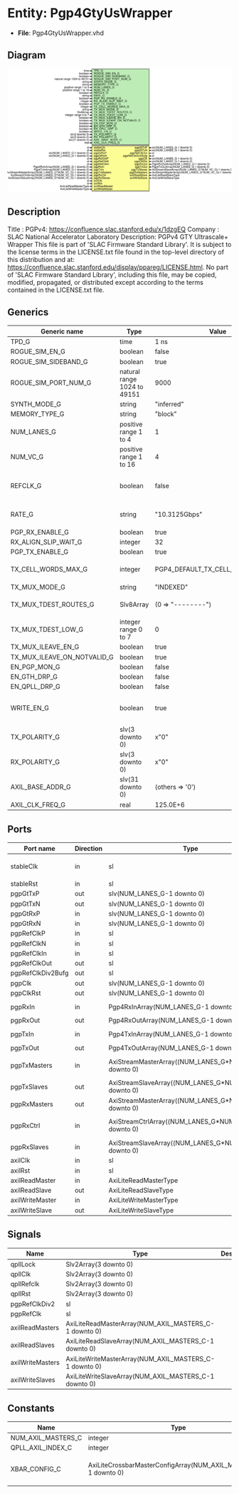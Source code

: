 # Entity: Pgp4GtyUsWrapper

- **File**: Pgp4GtyUsWrapper.vhd
## Diagram

![Diagram](Pgp4GtyUsWrapper.svg "Diagram")
## Description

Title      : PGPv4: https://confluence.slac.stanford.edu/x/1dzgEQ
Company    : SLAC National Accelerator Laboratory
Description: PGPv4 GTY Ultrascale+ Wrapper
This file is part of 'SLAC Firmware Standard Library'.
It is subject to the license terms in the LICENSE.txt file found in the
top-level directory of this distribution and at:
   https://confluence.slac.stanford.edu/display/ppareg/LICENSE.html.
No part of 'SLAC Firmware Standard Library', including this file,
may be copied, modified, propagated, or distributed except according to
the terms contained in the LICENSE.txt file.
## Generics

| Generic name                | Type                        | Value                            | Description                               |
| --------------------------- | --------------------------- | -------------------------------- | ----------------------------------------- |
| TPD_G                       | time                        | 1 ns                             |                                           |
| ROGUE_SIM_EN_G              | boolean                     | false                            |                                           |
| ROGUE_SIM_SIDEBAND_G        | boolean                     | true                             |                                           |
| ROGUE_SIM_PORT_NUM_G        | natural range 1024 to 49151 | 9000                             |                                           |
| SYNTH_MODE_G                | string                      | "inferred"                       |                                           |
| MEMORY_TYPE_G               | string                      | "block"                          |                                           |
| NUM_LANES_G                 | positive range 1 to 4       | 1                                |                                           |
| NUM_VC_G                    | positive range 1 to 16      | 4                                |                                           |
| REFCLK_G                    | boolean                     | false                            |  FALSE: pgpRefClkP/N,  TRUE: pgpRefClkIn  |
| RATE_G                      | string                      | "10.3125Gbps"                    | or "6.25Gbps" or "3.125Gbps"              |
| PGP_RX_ENABLE_G             | boolean                     | true                             | PGP Settings                              |
| RX_ALIGN_SLIP_WAIT_G        | integer                     | 32                               |                                           |
| PGP_TX_ENABLE_G             | boolean                     | true                             |                                           |
| TX_CELL_WORDS_MAX_G         | integer                     | PGP4_DEFAULT_TX_CELL_WORDS_MAX_C | Number of 64-bit words per cell           |
| TX_MUX_MODE_G               | string                      | "INDEXED"                        | Or "ROUTED"                               |
| TX_MUX_TDEST_ROUTES_G       | Slv8Array                   | (0      => "--------")           | Only used in ROUTED mode                  |
| TX_MUX_TDEST_LOW_G          | integer range 0 to 7        | 0                                |                                           |
| TX_MUX_ILEAVE_EN_G          | boolean                     | true                             |                                           |
| TX_MUX_ILEAVE_ON_NOTVALID_G | boolean                     | true                             |                                           |
| EN_PGP_MON_G                | boolean                     | false                            |                                           |
| EN_GTH_DRP_G                | boolean                     | false                            |                                           |
| EN_QPLL_DRP_G               | boolean                     | false                            |                                           |
| WRITE_EN_G                  | boolean                     | true                             | Set to false when on remote end of a link |
| TX_POLARITY_G               | slv(3 downto 0)             | x"0"                             |                                           |
| RX_POLARITY_G               | slv(3 downto 0)             | x"0"                             |                                           |
| AXIL_BASE_ADDR_G            | slv(31 downto 0)            | (others => '0')                  |                                           |
| AXIL_CLK_FREQ_G             | real                        | 125.0E+6                         |                                           |
## Ports

| Port name         | Direction | Type                                                    | Description                          |
| ----------------- | --------- | ------------------------------------------------------- | ------------------------------------ |
| stableClk         | in        | sl                                                      | GT needs a stable clock to "boot up" |
| stableRst         | in        | sl                                                      |                                      |
| pgpGtTxP          | out       | slv(NUM_LANES_G-1 downto 0)                             | Gt Serial IO                         |
| pgpGtTxN          | out       | slv(NUM_LANES_G-1 downto 0)                             |                                      |
| pgpGtRxP          | in        | slv(NUM_LANES_G-1 downto 0)                             |                                      |
| pgpGtRxN          | in        | slv(NUM_LANES_G-1 downto 0)                             |                                      |
| pgpRefClkP        | in        | sl                                                      | 156.25 MHz                           |
| pgpRefClkN        | in        | sl                                                      | 156.25 MHz                           |
| pgpRefClkIn       | in        | sl                                                      | 156.25 MHz                           |
| pgpRefClkOut      | out       | sl                                                      |                                      |
| pgpRefClkDiv2Bufg | out       | sl                                                      |                                      |
| pgpClk            | out       | slv(NUM_LANES_G-1 downto 0)                             | Clocking                             |
| pgpClkRst         | out       | slv(NUM_LANES_G-1 downto 0)                             |                                      |
| pgpRxIn           | in        | Pgp4RxInArray(NUM_LANES_G-1 downto 0)                   | Non VC Rx Signals                    |
| pgpRxOut          | out       | Pgp4RxOutArray(NUM_LANES_G-1 downto 0)                  |                                      |
| pgpTxIn           | in        | Pgp4TxInArray(NUM_LANES_G-1 downto 0)                   | Non VC Tx Signals                    |
| pgpTxOut          | out       | Pgp4TxOutArray(NUM_LANES_G-1 downto 0)                  |                                      |
| pgpTxMasters      | in        | AxiStreamMasterArray((NUM_LANES_G*NUM_VC_G)-1 downto 0) | Frame Transmit Interface             |
| pgpTxSlaves       | out       | AxiStreamSlaveArray((NUM_LANES_G*NUM_VC_G)-1 downto 0)  |                                      |
| pgpRxMasters      | out       | AxiStreamMasterArray((NUM_LANES_G*NUM_VC_G)-1 downto 0) | Frame Receive Interface              |
| pgpRxCtrl         | in        | AxiStreamCtrlArray((NUM_LANES_G*NUM_VC_G)-1 downto 0)   | Used in implementation only          |
| pgpRxSlaves       | in        | AxiStreamSlaveArray((NUM_LANES_G*NUM_VC_G)-1 downto 0)  | Used in simulation only              |
| axilClk           | in        | sl                                                      | Stable Clock                         |
| axilRst           | in        | sl                                                      |                                      |
| axilReadMaster    | in        | AxiLiteReadMasterType                                   |                                      |
| axilReadSlave     | out       | AxiLiteReadSlaveType                                    |                                      |
| axilWriteMaster   | in        | AxiLiteWriteMasterType                                  |                                      |
| axilWriteSlave    | out       | AxiLiteWriteSlaveType                                   |                                      |
## Signals

| Name             | Type                                                   | Description |
| ---------------- | ------------------------------------------------------ | ----------- |
| qpllLock         | Slv2Array(3 downto 0)                                  |             |
| qpllClk          | Slv2Array(3 downto 0)                                  |             |
| qpllRefclk       | Slv2Array(3 downto 0)                                  |             |
| qpllRst          | Slv2Array(3 downto 0)                                  |             |
| pgpRefClkDiv2    | sl                                                     |             |
| pgpRefClk        | sl                                                     |             |
| axilReadMasters  | AxiLiteReadMasterArray(NUM_AXIL_MASTERS_C-1 downto 0)  |             |
| axilReadSlaves   | AxiLiteReadSlaveArray(NUM_AXIL_MASTERS_C-1 downto 0)   |             |
| axilWriteMasters | AxiLiteWriteMasterArray(NUM_AXIL_MASTERS_C-1 downto 0) |             |
| axilWriteSlaves  | AxiLiteWriteSlaveArray(NUM_AXIL_MASTERS_C-1 downto 0)  |             |
## Constants

| Name               | Type                                                            | Value                                                                                                                                                                             | Description |
| ------------------ | --------------------------------------------------------------- | --------------------------------------------------------------------------------------------------------------------------------------------------------------------------------- | ----------- |
| NUM_AXIL_MASTERS_C | integer                                                         |  NUM_LANES_G+1                                                                                                                                                                    |             |
| QPLL_AXIL_INDEX_C  | integer                                                         |  NUM_AXIL_MASTERS_C-1                                                                                                                                                             |             |
| XBAR_CONFIG_C      | AxiLiteCrossbarMasterConfigArray(NUM_AXIL_MASTERS_C-1 downto 0) |        genAxiLiteConfig(NUM_AXIL_MASTERS_C,<br><span style="padding-left:20px"> AXIL_BASE_ADDR_G,<br><span style="padding-left:20px"> 16,<br><span style="padding-left:20px"> 13) |             |
